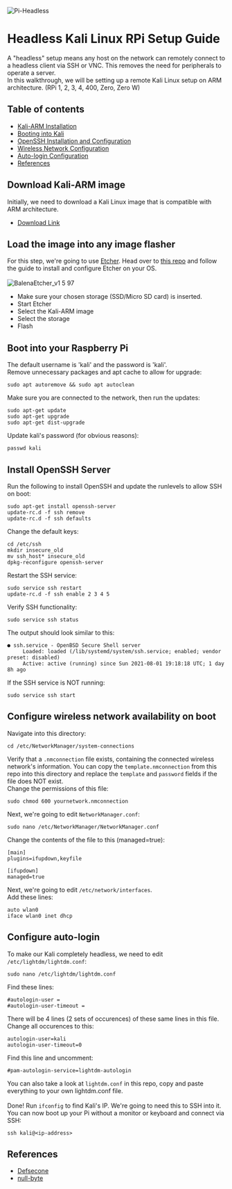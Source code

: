 ![Pi-Headless](https://user-images.githubusercontent.com/59718043/127960537-f46f624f-0343-45e0-b54b-75bf02f94c1c.jpg)
# Headless Kali Linux RPi Setup Guide
A "headless" setup means any host on the network can remotely connect to a 
headless client via SSH or VNC. This removes the need for peripherals to operate a server.  
In this walkthrough, we will be setting up a remote Kali Linux setup on ARM architecture.
(RPi 1, 2, 3, 4, 400, Zero, Zero W)
## Table of contents
- [Kali-ARM Installation](https://github.com/prodseanb/headless-kali-RPi#download-kali-arm-image)
- [Booting into Kali](https://github.com/prodseanb/headless-kali-RPi#boot-into-your-raspberry-pi)
- [OpenSSH Installation and Configuration](https://github.com/prodseanb/headless-kali-RPi#install-openssh-server)
- [Wireless Network Configuration](https://github.com/prodseanb/headless-kali-RPi#configure-wireless-network-availability-on-boot)
- [Auto-login Configuration](https://github.com/prodseanb/headless-kali-RPi#configure-auto-login)
- [References](https://github.com/prodseanb/headless-kali-RPi#references)
## Download Kali-ARM image
Initially, we need to download a Kali Linux image that is compatible with ARM architecture.<br/>
- [Download Link](https://www.kali.org/get-kali/#kali-arm)

## Load the image into any image flasher
For this step, we're going to use [Etcher](https://github.com/balena-io/etcher). Head over to [this
repo](https://github.com/balena-io/etcher) and follow the guide to install and configure Etcher on your OS.
<br/>
<br/>
![BalenaEtcher_v1 5 97](https://user-images.githubusercontent.com/59718043/127945937-b0aac1e8-49a0-4ab9-82c9-909d6e0b60d3.png)
- Make sure your chosen storage (SSD/Micro SD card) is inserted.
- Start Etcher
- Select the Kali-ARM image
- Select the storage
- Flash

## Boot into your Raspberry Pi
The default username is 'kali' and the password is 'kali'.<br/>
Remove unnecessary packages and apt cache to allow for upgrade:
```
sudo apt autoremove && sudo apt autoclean
```
Make sure you are connected to the network, then run the updates:
```
sudo apt-get update
sudo apt-get upgrade
sudo apt-get dist-upgrade
```
Update kali's password (for obvious reasons):
```
passwd kali
```

## Install OpenSSH Server
Run the following to install OpenSSH and update the runlevels to allow SSH on boot:
```
sudo apt-get install openssh-server
update-rc.d -f ssh remove
update-rc.d -f ssh defaults
```
Change the default keys:
```
cd /etc/ssh
mkdir insecure_old
mv ssh_host* insecure_old
dpkg-reconfigure openssh-server
```
Restart the SSH service:
```
sudo service ssh restart
update-rc.d -f ssh enable 2 3 4 5
```
Verify SSH functionality:
```
sudo service ssh status
```
The output should look similar to this:
```
● ssh.service - OpenBSD Secure Shell server
     Loaded: loaded (/lib/systemd/system/ssh.service; enabled; vendor preset: disabled)
     Active: active (running) since Sun 2021-08-01 19:18:18 UTC; 1 day 8h ago
```
If the SSH service is NOT running:
```
sudo service ssh start
```

## Configure wireless network availability on boot
Navigate into this directory:
```
cd /etc/NetworkManager/system-connections
```
Verify that a `.nmconnection` file exists, containing the connected wireless network's information.
You can copy the `template.nmconnection` from this repo into this directory and replace 
the `template` and
`password` fields if the file does NOT exist.<br/>
Change the permissions of this file: 
```
sudo chmod 600 yournetwork.nmconnection
```
Next, we're going to edit `NetworkManager.conf`:
```
sudo nano /etc/NetworkManager/NetworkManager.conf
```
Change the contents of the file to this (managed=true):
```
[main]
plugins=ifupdown,keyfile

[ifupdown]
managed=true
```
Next, we're going to edit `/etc/network/interfaces`. 
<br/>
Add these lines:
```
auto wlan0
iface wlan0 inet dhcp
```
## Configure auto-login
To make our Kali completely headless, we need to edit `/etc/lightdm/lightdm.conf`:
```
sudo nano /etc/lightdm/lightdm.conf
```
Find these lines:
```
#autologin-user =
#autologin-user-timeout =
```
There will be 4 lines (2 sets of occurences) of these same lines in this file. 
Change all occurences to this:
```
autologin-user=kali
autologin-user-timeout=0
```
Find this line and uncomment:
```
#pam-autologin-service=lightdm-autologin
```
You can also take a look at `lightdm.conf` in this repo, copy and paste everything to your
own lightdm.conf file.
<br/><br/>
Done! Run `ifconfig` to find Kali's IP. We're going to need this to SSH into it.
You can now boot up your Pi without a monitor or keyboard and connect via SSH:
```
ssh kali@<ip-address>
```
## References
- [Defsecone](https://www.youtube.com/watch?v=VXxb_F1Vb7Y)
- [null-byte](https://null-byte.wonderhowto.com/how-to/set-up-headless-raspberry-pi-hacking-platform-running-kali-linux-0176182/)

